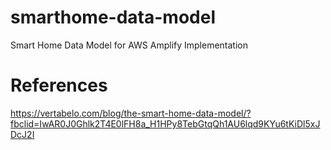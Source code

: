 # smarthome-data-model
Smart Home Data Model for AWS Amplify Implementation

# References
https://vertabelo.com/blog/the-smart-home-data-model/?fbclid=IwAR0J0Ghlk2T4E0lFH8a_H1HPy8TebGtqQh1AU6lqd9KYu6tKiDl5xJDcJ2I
